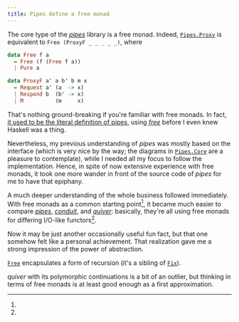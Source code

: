 ```yaml
---
title: Pipes define a free monad
---
```


The core type of the [*pipes*](https://hackage.haskell.org/package/pipes)
library is a free monad.
Indeed,
[`Pipes.Proxy`](https://github.com/Gabriel439/Haskell-Pipes-Library/blob/a89069e9dfcf177fe608c5837bda1eff1a4445f1/src/Pipes/Internal.hs#L71-L75)
is equivalent to `Free (ProxyF _ _ _ _ _)`, where

```haskell
data Free f a
  = Free (f (Free f a))
  | Pure a

data ProxyF a' a b' b m x
  = Request a' (a  -> x)
  | Respond b  (b' -> x)
  | M          (m     x)
```

That's nothing ground-breaking if you're familiar with free monads. In fact, [it
used to be the literal definition of
pipes](https://github.com/Gabriel439/Haskell-Pipes-Library/commit/372165a5d5be53f6308f9e465fc132e498f9d3e6#diff-4b5bacb7cbf07e2a8310ea839a4f19aeR59),
using [*free*](https://hackage.haskell.org/package/free) before I even knew
Haskell was a thing.

Nevertheless, my previous understanding of *pipes* was mostly based on the
interface (which is very nice by the way; the diagrams in
[`Pipes.Core`](https://hackage.haskell.org/package/pipes-4.3.9/docs/Pipes-Core.html)
are a pleasure to contemplate), while I needed all my focus to follow the
implementation. Hence, in spite of now extensive experience with free monads,
it took one more wander in front of the source code of *pipes* for me to have
that epiphany.

A much deeper understanding of the whole business followed immediately.
With free monads as a common starting point[^free],
it became much easier to compare
[*pipes*](https://hackage.haskell.org/package/pipes-4.3.9/docs/Pipes-Internal.html#t:Proxy),
[*conduit*](https://hackage.haskell.org/package/conduit-1.3.0.2/docs/Data-Conduit-Internal.html#t:Pipe),
and
[*quiver*](https://hackage.haskell.org/package/quiver-1.1.3/docs/Control-Quiver-Internal.html):
basically, they're all using free monads for differing I/O-like functors[^quiver].

Now it may be just another occasionally useful fun fact, but that one somehow
felt like a personal achievement. That realization gave me a strong impression
of the power of abstraction.

[^free]:
  [`Free`](https://hackage.haskell.org/package/free-5.0.1/docs/Control-Monad-Free.html#t:Free)
  encapsulates a form of recursion (it's a sibling of
  [`Fix`](https://hackage.haskell.org/package/recursion-schemes-5.0.2/docs/Data-Functor-Foldable.html#t:Fix)).

[^quiver]:
  *quiver* with its polymorphic continuations is a bit of an outlier, but
  thinking in terms of free monads is at least good enough as a first
  approximation.
